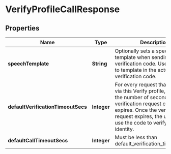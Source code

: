 

# VerifyProfileCallResponse

## Properties

Name | Type | Description | Notes
------------ | ------------- | ------------- | -------------
**speechTemplate** | **String** | Optionally sets a speech text template when sending the verification code. Uses &#x60;{code}&#x60; to template in the actual verification code. |  [optional]
**defaultVerificationTimeoutSecs** | **Integer** | For every request that is initiated via this Verify profile, this sets the number of seconds before a verification request code expires. Once the verification request expires, the user cannot use the code to verify their identity. |  [optional]
**defaultCallTimeoutSecs** | **Integer** | Must be less than default_verification_timeout_secs |  [optional]



